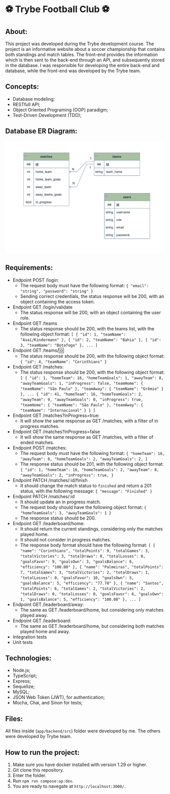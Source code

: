 # :soccer: Trybe Football Club :soccer:

## About:
This project was developed during the Trybe development course. The project is an informative website about a soccer championship that contains both standings and match tables. The front-end provides the information which is then sent to the back-end through an API, and subsequently stored in the database. I was responsible for developing the entire back-end and database, while the front-end was developed by the Trybe team.

## Concepts:
- Database modeling; 
- RESTfull API;
- Object Oriented Programing (OOP) paradigm;
- Test-Driven Development (TDD);

## Database ER Diagram:
![](diagrama-er-TFC.png)

## Requirements:
- Endpoint POST /login:
  - The request body must have the following format:
  `{
    "email": "string",
    "password": "string"
  }`
  - Sending correct credentials, the status response will be 200, with an object containing the access token.
- Endpoint GET /login/validate
  - The status response will be 200, with an object containing the user role.
- Endpoint GET /teams
  - The status response should be 200, with the teams list, with the following object format:
  `[
  {
    "id": 1,
    "teamName": "Avaí/Kindermann"
  },
  {
    "id": 2,
    "teamName": "Bahia"
  },
  {
    "id": 3,
    "teamName": "Botafogo"
  },
  ...
]`
- Endpoint GET /teams/:id:
  - The status response should be 200, with the following object format:
  `{
  "id": 4,
  "teamName": "Corinthians"
  }`
- Endpoint GET /matches:
  - The status response should be 200, with the following object format:
  `
  [
  {
    "id": 1,
    "homeTeam": 16,
    "homeTeamGoals": 1,
    "awayTeam": 8,
    "awayTeamGoals": 1,
    "inProgress": false,
    "teamHome": {
      "teamName": "São Paulo"
    },
    "teamAway": {
      "teamName": "Grêmio"
    }
  },
  ...
  {
    "id": 41,
    "homeTeam": 16,
    "homeTeamGoals": 2,
    "awayTeam": 9,
    "awayTeamGoals": 0,
    "inProgress": true,
    "teamHome": {
      "teamName": "São Paulo"
    },
    "teamAway": {
      "teamName": "Internacional"
    }
  }
  ]
  `
- Endpoint GET /matches?inProgress=true:
  - It will show the same response as GET /matches, with a filter of in progress matches.
- Endpoint GET /matches?inProgress=false
  - It will show the same response as GET /matches, with a filter of ended matches.
- Endpoint POST /matches:
  - The request body must have the following format:
  `
  {
  "homeTeam": 16,
  "awayTeam": 8,
  "homeTeamGoals": 2,
  "awayTeamGoals": 2,
  }
  `
  - The response status should be 201, with the following object format:
  `
  {
  "id": 1,
  "homeTeam": 16,
  "homeTeamGoals": 2,
  "awayTeam": 8,
  "awayTeamGoals": 2,
  "inProgress": true,
  }
  `
- Endpoint PATCH /matches/:id/finish
  - It should change the match status to `finished` and return a 201 status, with the following message: `{ "message": "Finished" }`
- Endpoint PATCH /matches/:id
  - It should update an in progress match.
  - The request body should have the following object format: `{
  "homeTeamGoals": 3,
  "awayTeamGoals": 1
}`
  - The response status should be 200.
- Endpoint GET /leaderboard/home:
  - It should return the current standings, considering only the matches played home.
  - It should not consider in progress matches.
  - The response body format should have the following format: `
  [
  {
    "name": "Corinthians",
    "totalPoints": 9,
    "totalGames": 3,
    "totalVictories": 3,
    "totalDraws": 0,
    "totalLosses": 0,
    "goalsFavor": 9,
    "goalsOwn": 3,
    "goalsBalance": 6,
    "efficiency": "100.00"
  },
  {
    "name": "Palmeiras",
    "totalPoints": 7,
    "totalGames": 3,
    "totalVictories": 2,
    "totalDraws": 1,
    "totalLosses": 0,
    "goalsFavor": 10,
    "goalsOwn": 5,
    "goalsBalance": 5,
    "efficiency": "77.78"
  },
  {
    "name": "Santos",
    "totalPoints": 6,
    "totalGames": 2,
    "totalVictories": 2,
    "totalDraws": 0,
    "totalLosses": 0,
    "goalsFavor": 6,
    "goalsOwn": 1,
    "goalsBalance": 5,
    "efficiency": "100.00"
  },
  ...
  ]
  `
- Endpoint GET /leaderboard/away:
  - The same as GET /leaderboard/home, but considering only matches played away.
- Endpoint GET /leaderboard:
  - The same as GET /leaderboard/home, but considering both matches played home and away.
- Integration tests
- Unit tests

## Technologies:
- Node.js;
- TypeScript;
- Express;
- Sequelize;
- MySQL;
- JSON Web Token (JWT), for authentication;
- Mocha, Chai, and Sinon for tests;

## Files:
All files inside (`app/backend/src`) folder were developed by me. The others were developed by Trybe team.

## How to run the project:
1. Make sure you have docker installed with version 1.29 or higher.
2. Git clone this repository.
3. Enter the folder.
4. Run `npm run compose:up:dev`.
5. You are ready to navegate at `http://localhost:3000/`.
  
